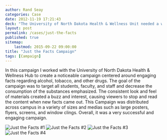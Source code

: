 ```yaml
---
author: Rand Seay
categories: Case
date: 2012-11-19 17:21:43
deck: "The University of North Dakota Health & Wellness Unit needed a way to raise awareness about the effects of alcohol and other drugs. The result was a bold fact campaign in a barrage of mediums."
layout: post
permalink: /cases/just-the-facts
published: true
sitemap:
    lastmod: 2015-09-22 09:00:00
title: "Just the Facts Campaign"
tags: [Campaign]
---
```


In this campaign I worked with the University of North Dakota Health & Wellness Hub to create a noticeable campaign centered around engaging facts regarding alcohol, tobacco, and other drugs<!--more-->. The goal of the campaign was to target all students, faculty, and staff and decrease the consumption of the substances emphasized. The consistent look and feel of materials created a buzz and interest, causing viewers to stop and read the content when new facts came out. This Campaign was distributed across campus in a variety of sizes and medias such as large posters, flyers, screens, and window clings. Overall, it was a very successful and engaging campaign.

<img src="{{ '/img/work/just-the-facts/jtf-1.jpg' | prepend: site.baseurl }}" alt="Just the Facts #1">

<img src="{{ '/img/work/just-the-facts/jtf-2.jpg' | prepend: site.baseurl }}" alt="Just the Facts #2">

<img src="{{ '/img/work/just-the-facts/jtf-3.jpg' | prepend: site.baseurl }}" alt="Just the Facts #3">

<img src="{{ '/img/work/just-the-facts/jtf-4.jpg' | prepend: site.baseurl }}" alt="Just the Facts #4">
